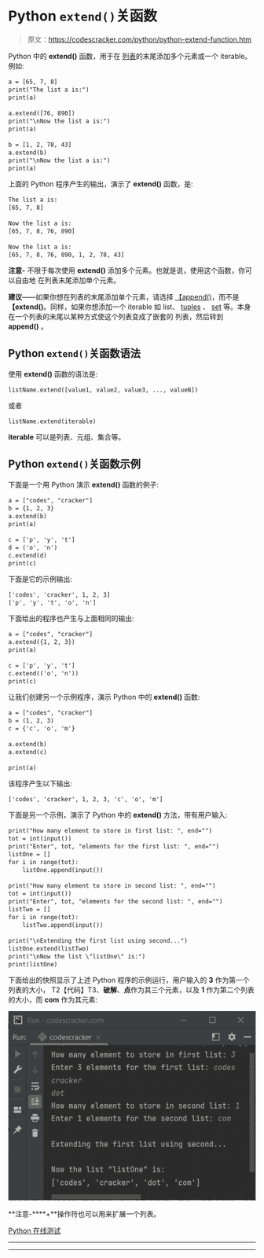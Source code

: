 # Python `extend()`关函数

> 原文：<https://codescracker.com/python/python-extend-function.htm>

Python 中的 **extend()** 函数，用于在 [列表](/python/python-lists.htm)的末尾添加多个元素或一个 iterable。例如:

```
a = [65, 7, 8]
print("The list a is:")
print(a)

a.extend([76, 890])
print("\nNow the list a is:")
print(a)

b = [1, 2, 78, 43]
a.extend(b)
print("\nNow the list a is:")
print(a)
```

上面的 Python 程序产生的输出，演示了 **extend()** 函数，是:

```
The list a is:
[65, 7, 8]

Now the list a is:
[65, 7, 8, 76, 890]

Now the list a is:
[65, 7, 8, 76, 890, 1, 2, 78, 43]
```

**注意-** 不限于每次使用 **extend()** 添加多个元素。也就是说，使用这个函数，你可以自由地 在列表末尾添加单个元素。

**建议**——如果你想在列表的末尾添加单个元素，请选择 [【append()](/python/python-append-function.htm)，而不是 **【extend()**。同样，如果你想添加一个 iterable 如 list、 [tuples](/python/python-tuples.htm) 、 [set](/python/python-set.htm) 等。本身在一个列表的末尾以某种方式使这个列表变成了嵌套的 列表，然后转到 **append()** 。

## Python `extend()`关函数语法

使用 **extend()** 函数的语法是:

```
listName.extend([value1, value2, value3, ..., valueN])
```

或者

```
listName.extend(iterable)
```

**iterable** 可以是列表、元组、集合等。

## Python `extend()`关函数示例

下面是一个用 Python 演示 **extend()** 函数的例子:

```
a = ["codes", "cracker"]
b = {1, 2, 3}
a.extend(b)
print(a)

c = ['p', 'y', 't']
d = ('o', 'n')
c.extend(d)
print(c)
```

下面是它的示例输出:

```
['codes', 'cracker', 1, 2, 3]
['p', 'y', 't', 'o', 'n']
```

下面给出的程序也产生与上面相同的输出:

```
a = ["codes", "cracker"]
a.extend({1, 2, 3})
print(a)

c = ['p', 'y', 't']
c.extend(('o', 'n'))
print(c)
```

让我们创建另一个示例程序，演示 Python 中的 **extend()** 函数:

```
a = ["codes", "cracker"]
b = (1, 2, 3)
c = {'c', 'o', 'm'}

a.extend(b)
a.extend(c)

print(a)
```

该程序产生以下输出:

```
['codes', 'cracker', 1, 2, 3, 'c', 'o', 'm']
```

下面是另一个示例，演示了 Python 中的 **extend()** 方法，带有用户输入:

```
print("How many element to store in first list: ", end="")
tot = int(input())
print("Enter", tot, "elements for the first list: ", end="")
listOne = []
for i in range(tot):
    listOne.append(input())

print("How many element to store in second list: ", end="")
tot = int(input())
print("Enter", tot, "elements for the second list: ", end="")
listTwo = []
for i in range(tot):
    listTwo.append(input())

print("\nExtending the first list using second...")
listOne.extend(listTwo)
print("\nNow the list \"listOne\" is:")
print(listOne)
```

下面给出的快照显示了上述 Python 程序的示例运行，用户输入的 **3** 作为第一个列表的大小， T2【代码】T3、**破解**、**点**作为其三个元素，以及 **1** 作为第二个列表的大小，而 **com** 作为其元素:

![python extend function](img/ca39b37c97dc258750b8886faa0b0562.png)

**注意-****+**操作符也可以用来扩展一个列表。

[Python 在线测试](/exam/showtest.php?subid=10)

* * *

* * *